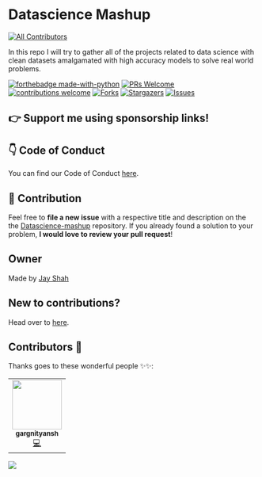 # Datascience Mashup
<!-- ALL-CONTRIBUTORS-BADGE:START - Do not remove or modify this section -->
[![All Contributors](https://img.shields.io/badge/all_contributors-1-orange.svg?style=flat-square)](#contributors-)
<!-- ALL-CONTRIBUTORS-BADGE:END -->
In this repo I will try to gather all of the projects related to data science with clean datasets amalgamated with high accuracy models to solve real world problems.

[![forthebadge made-with-python](http://ForTheBadge.com/images/badges/made-with-python.svg)](https://www.python.org/)       [![PRs Welcome](https://img.shields.io/badge/PRs-welcome-brightgreen.svg?style=flat-square)](http://makeapullrequest.com)
[![contributions welcome](https://img.shields.io/badge/contributions-welcome-brightgreen.svg?style=flat)](https://github.com/Jayshah6699/datascience-mashup/issues)
[![Forks](https://img.shields.io/github/forks/Jayshah6699/datascience-mashup.svg?logo=github)](https://github.com/Jayshah6699/datascience-mashup/network/members)
[![Stargazers](https://img.shields.io/github/stars/Jayshah6699/datascience-mashup.svg?logo=github)](https://github.com/Jayshah6699/datascience-mashup/stargazers)
[![Issues](https://img.shields.io/github/issues/Jayshah6699/datascience-mashup.svg?logo=github)](https://github.com/Jayshah6699/datascience-mashup/issues)

## :point_right: Support me using sponsorship links!

## :point_down: Code of Conduct

You can find our Code of Conduct [here](/CODE_OF_CONDUCT.md).
## :handshake: Contribution
Feel free to **file a new issue** with a respective title and description on the the [Datascience-mashup](https://github.com/Jayshah6699/datascience-mashup/issues) repository. If you already found a solution to your problem, **I would love to review your pull request**! 

## Owner
Made by [Jay Shah](https://github.com/Jayshah6633)

## New to contributions?

Head over to [here](/CONTRIBUTING.md).

## Contributors 🌟

Thanks goes to these wonderful people ✨✨:
<!-- ALL-CONTRIBUTORS-LIST:START - Do not remove or modify this section -->
<!-- prettier-ignore-start -->
<!-- markdownlint-disable -->
<table>
  <tr>
    <td align="center"><a href="https://github.com/gargnityansh"><img src="https://avatars3.githubusercontent.com/u/45964420?v=4?s=100" width="100px;" alt=""/><br /><sub><b>gargnityansh</b></sub></a><br /><a href="https://github.com/Jayshah6699/datascience-mashup/commits?author=gargnityansh" title="Code">💻</a></td>
  </tr>
</table>

<!-- markdownlint-restore -->
<!-- prettier-ignore-end -->

<!-- ALL-CONTRIBUTORS-LIST:END -->

<a href="https://github.com/Jayshah6699/datascience-mashup/graphs/contributors">
  <img src="https://contrib.rocks/image?repo=Jayshah6699/datascience-mashup" />
</a>
